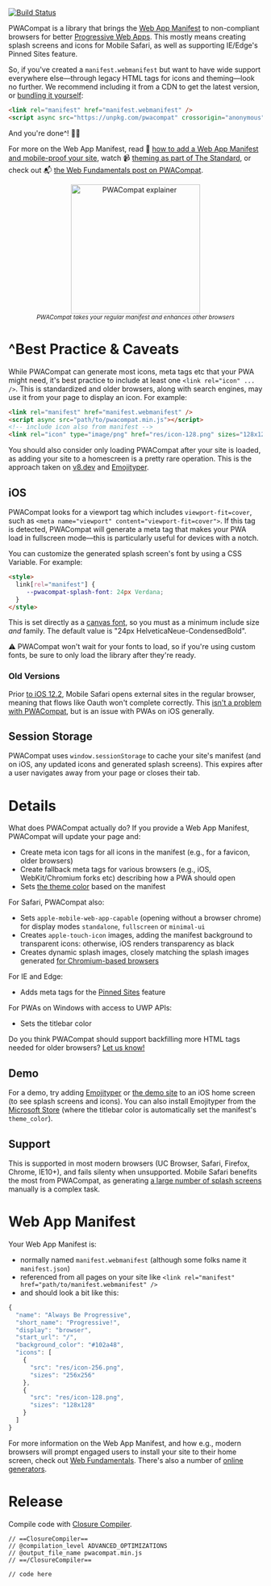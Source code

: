 [![Build Status](https://travis-ci.org/GoogleChromeLabs/pwacompat.svg?branch=master)](https://travis-ci.org/GoogleChromeLabs/pwacompat)

PWACompat is a library that brings the [Web App Manifest](https://developers.google.com/web/fundamentals/web-app-manifest/) to non-compliant browsers for better [Progressive Web Apps](https://en.wikipedia.org/wiki/Progressive_Web_Apps).
This mostly means creating splash screens and icons for Mobile Safari, as well as supporting IE/Edge's Pinned Sites feature.

So, if you've created a `manifest.webmanifest` but want to have wide support everywhere else—through legacy HTML tags for icons and theming—look no further.
We recommend including it from a CDN to get the latest version, or [bundling it yourself](https://npmjs.com/package/pwacompat):

```html
<link rel="manifest" href="manifest.webmanifest" />
<script async src="https://unpkg.com/pwacompat" crossorigin="anonymous"></script>
```

And you're done^! 🎉📄

For more on the Web App Manifest, read 📖 [how to add a Web App Manifest and mobile-proof your site](https://medium.com/dev-channel/how-to-add-a-web-app-manifest-and-mobile-proof-your-site-450e6e485638), watch 📹 [theming as part of The Standard](https://www.youtube.com/watch?v=5fEMTxpA6BA), or check out 📬 [the Web Fundamentals post on PWACompat](https://developers.google.com/web/updates/2018/07/pwacompat).

<p align="center">
  <img src="https://storage.googleapis.com/hwhistlr.appspot.com/pwacompat-explainer.png" height="256" alt="PWACompat explainer" /><br />
  <small><em>PWACompat takes your regular manifest and enhances other browsers</em></small>
</p>

# ^Best Practice &amp; Caveats

While PWACompat can generate most icons, meta tags etc that your PWA might need, it's best practice to include at least one `<link rel="icon" ... />`.
This is standardized and older browsers, along with search engines, may use it from your page to display an icon.
For example:

```html
<link rel="manifest" href="manifest.webmanifest" />
<script async src="path/to/pwacompat.min.js"></script>
<!-- include icon also from manifest -->
<link rel="icon" type="image/png" href="res/icon-128.png" sizes="128x128" />
```

You should also consider only loading PWACompat after your site is loaded, as adding your site to a homescreen is a pretty rare operation.
This is the approach taken on [v8.dev](https://github.com/v8/v8.dev/pull/310/files) and [Emojityper](https://github.com/emojityper/emojityper/blob/master/src/loader.js#L8).

## iOS

PWACompat looks for a viewport tag which includes `viewport-fit=cover`, such as `<meta name="viewport" content="viewport-fit=cover">`.
If this tag is detected, PWACompat will generate a meta tag that makes your PWA load in fullscreen mode—this is particularly useful for devices with a notch.

You can customize the generated splash screen's font by using a CSS Variable.
For example:

```html
<style>
  link[rel="manifest"] {
     --pwacompat-splash-font: 24px Verdana;
  }
</style>
```

This is set directly as a [canvas font](https://developer.mozilla.org/en-US/docs/Web/API/CanvasRenderingContext2D/font), so you must as a minimum include size _and_ family.
The default value is "24px HelveticaNeue-CondensedBold".

⚠️ PWACompat won't wait for your fonts to load, so if you're using custom fonts, be sure to only load the library after they're ready.

### Old Versions

Prior [to iOS 12.2](https://twitter.com/mhartington/status/1089293403089784832), Mobile Safari opens external sites in the regular browser, meaning that flows like Oauth won't complete correctly.
This [isn't a problem with PWACompat](https://github.com/GoogleChromeLabs/pwacompat/issues/15), but is an issue with PWAs on iOS generally.

## Session Storage

PWACompat uses `window.sessionStorage` to cache your site's manifest (and on iOS, any updated icons and generated splash screens).
This expires after a user navigates away from your page or closes their tab.

# Details

What does PWACompat actually do?
If you provide a Web App Manifest, PWACompat will update your page and:

* Create meta icon tags for all icons in the manifest (e.g., for a favicon, older browsers)
* Create fallback meta tags for various browsers (e.g., iOS, WebKit/Chromium forks etc) describing how a PWA should open
* Sets [the theme color](https://developers.google.com/web/updates/2014/11/Support-for-theme-color-in-Chrome-39-for-Android) based on the manifest

For Safari, PWACompat also:

* Sets `apple-mobile-web-app-capable` (opening without a browser chrome) for display modes `standalone`, `fullscreen` or `minimal-ui`
* Creates `apple-touch-icon` images, adding the manifest background to transparent icons: otherwise, iOS renders transparency as black
* Creates dynamic splash images, closely matching the splash images generated [for Chromium-based browsers](https://cs.chromium.org/chromium/src/chrome/android/java/src/org/chromium/chrome/browser/webapps/WebappSplashScreenController.java?type=cs&q=webappsplash&sq=package:chromium&g=0&l=70)

For IE and Edge:

* Adds meta tags for the [Pinned Sites](https://blogs.msdn.microsoft.com/jennifer/2011/04/20/ie-pinned-sites-part-1-what-are-pinned-sites/) feature

For PWAs on Windows with access to UWP APIs:

* Sets the titlebar color

Do you think PWACompat should support backfilling more HTML tags needed for older browsers?
[Let us know!](https://github.com/GoogleChromeLabs/pwacompat/issues)

## Demo

For a demo, try adding [Emojityper](https://emojityper.com/) or [the demo site](https://googlechromelabs.github.io/pwacompat/test/) to an iOS home screen (to see splash screens and icons).
You can also install Emojityper from the [Microsoft Store](https://www.microsoft.com/p/emojityper/9np2xx3sxmct) (where the titlebar color is automatically set the manifest's `theme_color`).

## Support

This is supported in most modern browsers (UC Browser, Safari, Firefox, Chrome, IE10+), and fails silenty when unsupported.
Mobile Safari benefits the most from PWACompat, as generating [a large number of splash screens](https://google.com/search?q=ios%20webapp%20splash%20screens) manually is a complex task.

# Web App Manifest

Your Web App Manifest is:

* normally named `manifest.webmanifest` (although some folks name it `manifest.json`)
* referenced from all pages on your site like `<link rel="manifest" href="path/to/manifest.webmanifest" />`
* and should look a bit like this:

```js
{
  "name": "Always Be Progressive",
  "short_name": "Progressive!",
  "display": "browser",
  "start_url": "/",
  "background_color": "#102a48",
  "icons": [
    {
      "src": "res/icon-256.png",
      "sizes": "256x256"
    },
    {
      "src": "res/icon-128.png",
      "sizes": "128x128"
    }
  ]
}
```

For more information on the Web App Manifest, and how e.g., modern browsers will prompt engaged users to install your site to their home screen, check out [Web Fundamentals](https://developers.google.com/web/fundamentals/web-app-manifest/).
There's also a number of [online generators](https://www.google.com/search?q=web+app+manifest+generator).

# Release

Compile code with [Closure Compiler](https://closure-compiler.appspot.com/home).

```
// ==ClosureCompiler==
// @compilation_level ADVANCED_OPTIMIZATIONS
// @output_file_name pwacompat.min.js
// ==/ClosureCompiler==

// code here
```
